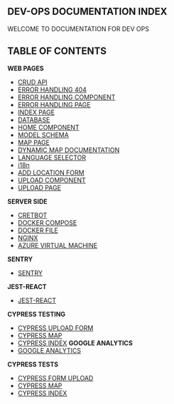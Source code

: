 ## DEV-OPS DOCUMENTATION INDEX

WELCOME TO DOCUMENTATION FOR DEV OPS

## TABLE OF CONTENTS 

**WEB PAGES**
- [CRUD API](Web%20Pages/C.R.U.D%20API/SWAGGER%20CRUD%20API.md)
- [ERROR HANDLING 404](Web%20Pages/Error%20Handling/404%20Page.md)
- [ERROR HANDLING COMPONENT](Web%20Pages/Error%20Handling/Error%20Component.md)
- [ERROR HANDLING PAGE](Web%20Pages/Error%20Handling/Error%20Page.md)
- [INDEX PAGE](Web%20Pages/Index/Index%20Page.md)
- [DATABASE](Web%20Pages/Index/database.md)
- [HOME COMPONENT](Web%20Pages/Index/Home%20Component.md)
- [MODEL SCHEMA](Web%20Pages/Index/Model%26Schema/Schema.md)
- [MAP PAGE](Web%20Pages/MAP/Map%20Page.md)
- [DYNAMIC MAP DOCUMENTATION](Web%20Pages/Map/Dynamic%20Map%20Documentation.md)
- [LANGUAGE SELECTOR](Web%20Pages/Translation/LanguageSelector.md)
- [i18n](Web%20Pages/Translation/i18n.md)
- [ADD LOCATION FORM](Web%20Pages/Upload/Add%20Location%20Form%20Component.md)
- [UPLOAD COMPONENT](Web%20Pages/Upload/Upload%20Component.md)
- [UPLOAD PAGE](Web%20Pages/Upload/Upload%20Page.md)

**SERVER SIDE** 

- [CRETBOT](Server%20Side/Cretbot.md)
- [DOCKER COMPOSE](Server%20Side/DockerCompose.md)
- [DOCKER FILE](Server%20Side/DockerfileDocumentation.md)
- [NGINX](Server%20Side/Nginx.md)
- [AZURE VIRTUAL MACHINE](Server%20Side/Azure_Virtual_Machine_Setup_Guide.md)

**SENTRY**
- [SENTRY](Sentry/Sentry.md)

**JEST-REACT**
- [JEST-REACT](Jest-React/Jest-Reactdocs.md)

**CYPRESS TESTING**
- [CYPRESS UPLOAD FORM](/Cypress/UploadCypressForm.md)
- [CYPRESS MAP](/Cypress/CypressMap.md)
- [CYPRESS INDEX](/Cypress/CypressIndex.md)
**GOOGLE ANALYTICS**
- [GOOGLE ANALYTICS](Google%20Analytics/Google%20Analytics.md)

**CYPRESS TESTS**
- [CYPRESS FORM UPLOAD](Cypress/UploadCypressForm.md)
- [CYPRESS MAP](Cypress/CypressMap.md)
- [CYPRESS INDEX](Cypress/CypressIndex.md)
